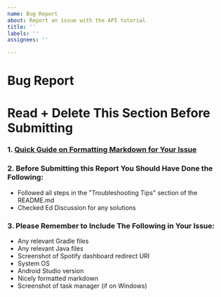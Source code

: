 ```yaml
---
name: Bug Report
about: Report an issue with the API tutorial
title: ''
labels: ''
assignees: ''

---
```


# Bug Report

# Read + Delete This Section Before Submitting

### 1. [Quick Guide on Formatting Markdown for Your Issue](https://www.markdownguide.org/cheat-sheet/)

### 2. Before Submitting this Report You Should Have Done the Following:
- Followed all steps in the "Troubleshooting Tips" section of the README.md
- Checked Ed Discussion for any solutions

### 3. Please Remember to Include The Following in Your Issue:

- Any relevant Gradle files
- Any relevant Java files
- Screenshot of Spotify dashboard redirect URI
- System OS
- Android Studio version
- Nicely formatted markdown
- Screenshot of task manager (if on Windows)